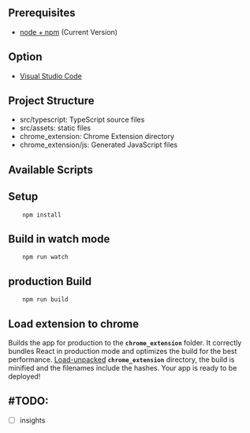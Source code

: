 
## Prerequisites

* [node + npm](https://nodejs.org/) (Current Version)

## Option

* [Visual Studio Code](https://code.visualstudio.com/)

## Project Structure

* src/typescript: TypeScript source files
* src/assets: static files
* chrome_extension: Chrome Extension directory
* chrome_extension/js: Generated JavaScript files


## Available Scripts

## Setup

```
    npm install
```

## Build in watch mode

```
    npm run watch
```

## production Build 

```
    npm run build
```

## Load extension to chrome

Builds the app for production to the **`chrome_extension`** folder. It correctly bundles React in production mode and optimizes the build for the best performance.
[Load-unpacked](https://developer.chrome.com/docs/extensions/mv3/getstarted/development-basics/#load-unpacked) **`chrome_extension`** directory,
the build is minified and the filenames include the hashes. Your app is ready to be deployed!
<br>

## #TODO:
- [ ] insights
